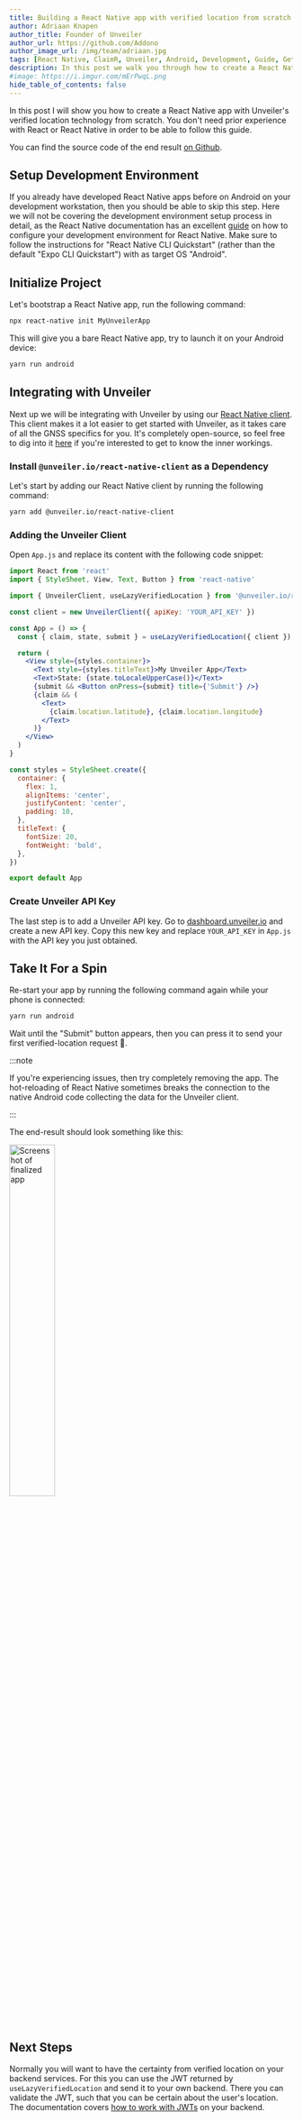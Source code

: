 ```yaml
---
title: Building a React Native app with verified location from scratch
author: Adriaan Knapen
author_title: Founder of Unveiler
author_url: https://github.com/Addono
author_image_url: /img/team/adriaan.jpg
tags: [React Native, ClaimR, Unveiler, Android, Development, Guide, Getting Started]
description: In this post we walk you through how to create a React Native app with verified location from Unveiler from scratch.
#image: https://i.imgur.com/mErPwqL.png
hide_table_of_contents: false
---
```


In this post I will show you how to create a React Native app with Unveiler's verified location technology from scratch.
You don't need prior experience with React or React Native in order to be able to follow this guide.

<!--truncate-->

You can find the source code of the end result [on Github](https://github.com/ClaimR/blog-builing-a-rn-app).

## Setup Development Environment

If you already have developed React Native apps before on Android on your development workstation, then you should be able to skip this step.
Here we will not be covering the development environment setup process in detail, as the React Native documentation has an excellent [guide](https://reactnative.dev/docs/environment-setup) on how to configure your development environment for React Native.
Make sure to follow the instructions for "React Native CLI Quickstart" (rather than the default "Expo CLI Quickstart") with as target OS "Android".

## Initialize Project

Let's bootstrap a React Native app, run the following command:

```bash
npx react-native init MyUnveilerApp
```

This will give you a bare React Native app, try to launch it on your Android device:

```bash
yarn run android
```

## Integrating with Unveiler

Next up we will be integrating with Unveiler by using our [React Native client](https://www.npmjs.com/package/@unveiler.io/react-native-client).
This client makes it a lot easier to get started with Unveiler, as it takes care of all the GNSS specifics for you.
It's completely open-source, so feel free to dig into it [here](https://github.com/ClaimR/react-native-client) if you're interested to get to know the inner workings.

### Install `@unveiler.io/react-native-client` as a Dependency

Let's start by adding our React Native client by running the following command:

```bash
yarn add @unveiler.io/react-native-client
```

### Adding the Unveiler Client

Open `App.js` and replace its content with the following code snippet:

```jsx
import React from 'react'
import { StyleSheet, View, Text, Button } from 'react-native'

import { UnveilerClient, useLazyVerifiedLocation } from '@unveiler.io/react-native-client'

const client = new UnveilerClient({ apiKey: 'YOUR_API_KEY' })

const App = () => {
  const { claim, state, submit } = useLazyVerifiedLocation({ client })

  return (
    <View style={styles.container}>
      <Text style={styles.titleText}>My Unveiler App</Text>
      <Text>State: {state.toLocaleUpperCase()}</Text>
      {submit && <Button onPress={submit} title={'Submit'} />}
      {claim && (
        <Text>
          {claim.location.latitude}, {claim.location.longitude}
        </Text>
      )}
    </View>
  )
}

const styles = StyleSheet.create({
  container: {
    flex: 1,
    alignItems: 'center',
    justifyContent: 'center',
    padding: 10,
  },
  titleText: {
    fontSize: 20,
    fontWeight: 'bold',
  },
})

export default App
```

### Create Unveiler API Key

The last step is to add a Unveiler API key.
Go to [dashboard.unveiler.io](https://dashboard.unveiler.io/) and create a new API key.
Copy this new key and replace `YOUR_API_KEY` in `App.js` with the API key you just obtained.

## Take It For a Spin

Re-start your app by running the following command again while your phone is connected:

```bash
yarn run android
```

Wait until the "Submit" button appears, then you can press it to send your first verified-location request 🎉.

:::note

If you're experiencing issues, then try completely removing the app. The hot-reloading of React Native sometimes breaks the connection to the native Android code collecting the data for the Unveiler client.

:::

The end-result should look something like this:

<img src="\img\blog\2020-09-19\screenshot-end-result.jpg" alt="Screenshot of finalized app" width="40%"/>

## Next Steps

Normally you will want to have the certainty from verified location on your backend services.
For this you can use the JWT returned by `useLazyVerifiedLocation` and send it to your own backend.
There you can validate the JWT, such that you can be certain about the user's location.
The documentation covers [how to work with JWTs](/docs/api/jwts) on your backend.
